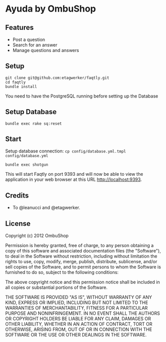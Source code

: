 # Ayuda by OmbuShop

## Features

* Post a question
* Search for an answer
* Manage questions and answers

## Setup

    git clone git@github.com:etagwerker/faqtly.git
    cd faqtly
    bundle install

You need to have the PostgreSQL running before setting up the Database

## Setup Database

    bundle exec rake sq:reset

## Start

Setup database connection: `cp config/database.yml.tmpl config/database.yml`

    bundle exec shotgun

This will start Faqtly on port 9393 and will now be able to view the application in your web browser at this URL [http://localhost:9393](http://localhost:9393).

## Credits

* To @leanucci and @etagwerker.

## License

Copyright (c) 2012 OmbuShop

Permission is hereby granted, free of charge, to any person obtaining a copy of this software and associated documentation files (the "Software"), to deal in the Software without restriction, including without limitation the rights to use, copy, modify, merge, publish, distribute, sublicense, and/or sell copies of the Software, and to permit persons to whom the Software is furnished to do so, subject to the following conditions:

The above copyright notice and this permission notice shall be included in all copies or substantial portions of the Software.

THE SOFTWARE IS PROVIDED "AS IS", WITHOUT WARRANTY OF ANY KIND, EXPRESS OR IMPLIED, INCLUDING BUT NOT LIMITED TO THE WARRANTIES OF MERCHANTABILITY, FITNESS FOR A PARTICULAR PURPOSE AND NONINFRINGEMENT. IN NO EVENT SHALL THE AUTHORS OR COPYRIGHT HOLDERS BE LIABLE FOR ANY CLAIM, DAMAGES OR OTHER LIABILITY, WHETHER IN AN ACTION OF CONTRACT, TORT OR OTHERWISE, ARISING FROM, OUT OF OR IN CONNECTION WITH THE SOFTWARE OR THE USE OR OTHER DEALINGS IN THE SOFTWARE.

